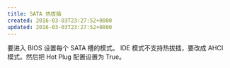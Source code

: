 ```yaml
---
title: SATA 热拔插
created: 2016-03-03T23:27:52+0800
updated: 2016-03-03T23:27:52+0800
---
```



要进入 BIOS 设置每个 SATA 槽的模式。
IDE 模式不支持热拔插，要改成 AHCI 模式。然后把 Hot Plug 配置设置为 True。
